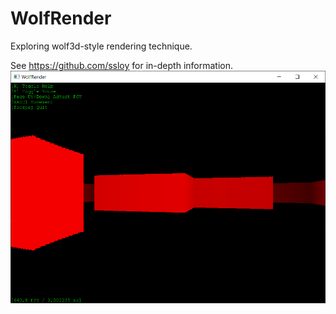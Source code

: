 # WolfRender
Exploring wolf3d-style rendering technique.

See https://github.com/ssloy for in-depth information.
![Screenshot](GQYsn2i.png)
